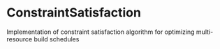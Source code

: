 # ConstraintSatisfaction
Implementation of constraint satisfaction algorithm for optimizing multi-resource build schedules
